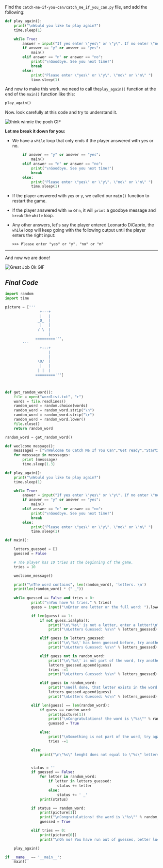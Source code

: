 ﻿Find the `catch-me-if-you-can/catch_me_if_you_can.py` file, and add the following:

```python
def play_again():
    print("\nWould you like to play again?")
    time.sleep(1)

    while True:
        answer = input("If yes enter \"yes\" or \"y\". If no enter \"no\" or \"n\" ").lower()
        if answer == "y" or answer == "yes":
            main()
        elif answer == "n" or answer == "no":
        	print("\nGoodbye. See you next time!")
        	break
        else:
            print("Please enter \"yes\" or \"y\". \"no\" or \"n\" ")
            time.sleep(1)

```

And now to make this work, we need to call the`play_again()` function at the end of the `main()` function like this:

```python
play_again()
```

Now. look carefully at this code and try to understand it.

![think winnie the pooh GIF](https://media1.giphy.com/media/mRh4cLIYhrs9G/giphy.gif?cid=ecf05e474789509d26c97e92031064b2d3236bf900dcec20&rid=giphy.gif)

 **Let me break it down for you:**

 - We have a `while` loop that only ends if the player answered with yes or no.

```python
        if answer == "y" or answer == "yes":
            main()
        elif answer == "n" or answer == "no":
        	print("\nGoodbye. See you next time!")
        	break
        else:
            print("Please enter \"yes\" or \"y\". \"no\" or \"n\" ")
            time.sleep(1)
 ```


- If the player answered with `yes` or `y`, we called our `main()` function to restart the game.

- If the player answered with `no` or `n`, it will `print` a goodbye message and `break` the `while` loop.

- Any other answers, let's say the player entered Leonardo DiCaprio, the `while` loop will keep going with the following output until the player enters the right input:
   ```
   >>> Please enter "yes" or "y". "no" or "n" 
   ```


---
And now we are done!

![Great Job Ok GIF](https://media2.giphy.com/media/xHMIDAy1qkzNS/giphy.gif?cid=ecf05e47e9aa788d6c80f2e85ffc367f396f2a0ed8528ac2&rid=giphy.gif)

***Final Code***
-----
```python
import random
import time

picture = ['''
                +---+
                |   |
               _O_  |
                |   |
               / \  |
                    |
              =========''', 
        '''
                +---+
                    |
                    |
               \O/  |
                |   |
               | |  |
              =========''']



def get_random_word():
    file = open("wordlist.txt", "r")
    words = file.readlines() 
    random_word = random.choice(words)
    random_word = random_word.strip("\n")
    random_word = random_word.strip("\r")
    random_word = random_word.lower()
    file.close()
    return random_word

random_word = get_random_word()

def weclcome_message():
    messsages = ["\nWelcome to Catch Me If You Can","Get ready","Starting the game...","Selecting a word..."]
    for messsage in messsages:
        print (messsage)
        time.sleep(1.3)

def play_again():
    print("\nWould you like to play again?")
    time.sleep(1)

    while True:
        answer = input("If yes enter \"yes\" or \"y\". If no enter \"no\" or \"n\" ").lower()
        if answer == "y" or answer == "yes":
            main()
        elif answer == "n" or answer == "no":
        	print("\nGoodbye. See you next time!")
        	break
        else:
            print("Please enter \"yes\" or \"y\". \"no\" or \"n\" ")
            time.sleep(1)

def main():

    letters_guessed = []
    guessed = False

    # The player has 10 tries at the beginning of the game. 
    tries = 10

    weclcome_message()

    print("\nThe word contains", len(random_word), 'letters. \n')
    print(len(random_word) * (" _"))
    
    while guessed == False and tries > 0:
            print("\nYou have %s tries." % tries)
            guess = input("\nEnter one letter or the full word: ").lower()

            if len(guess) == 1:
                if not guess.isalpha():
                    print("\n\'%s\' is not a letter, enter a letter!\n" % guess)
                    print("\nLetters Guessed: %s\n" % letters_guessed)

                elif guess in letters_guessed:
                    print("\n\'%s\' has been guessed before, try another letter.\n" % guess)
                    print("\nLetters Guessed: %s\n" % letters_guessed)

                elif guess not in random_word:
                    print("\n\'%s\' is not part of the word, try another letter.\n" % guess)
                    letters_guessed.append(guess)
                    tries -=1
                    print("\nLetters Guessed: %s\n" % letters_guessed)

                elif guess in random_word:
                    print("\nWell done, that letter exists in the word!\n")
                    letters_guessed.append(guess)
                    print("\nLetters Guessed: %s\n" % letters_guessed)

            elif len(guess) == len(random_word):
                if guess == random_word:
                    print(picture[1])
                    print("\nCongratulations! the word is \"%s\"" % random_word)
                    guessed = True

                else:
                    print("\nSomething is not part of the word, try again.\n")
                    tries -=1

            else:
                print("\n\"%s\" lenght does not equal to \"%s\" letters, try another!\n" % (guess,len(random_word)))


            status = ''
            if guessed == False:
                for letter in random_word:
                    if letter in letters_guessed:
                        status += letter
                    else:
                        status += ' _'
                print(status)

            if status == random_word:
                print(picture[1])
                print("\nCongratulations! the word is \"%s\"" % random_word)
                guessed = True

            elif tries == 0:
                print(picture[0])
                print("\nOh no! You have run out of guesses, better luck next time! The word is \"%s\"" % random_word)

    play_again()

if __name__ == '__main__':
    main()
```
